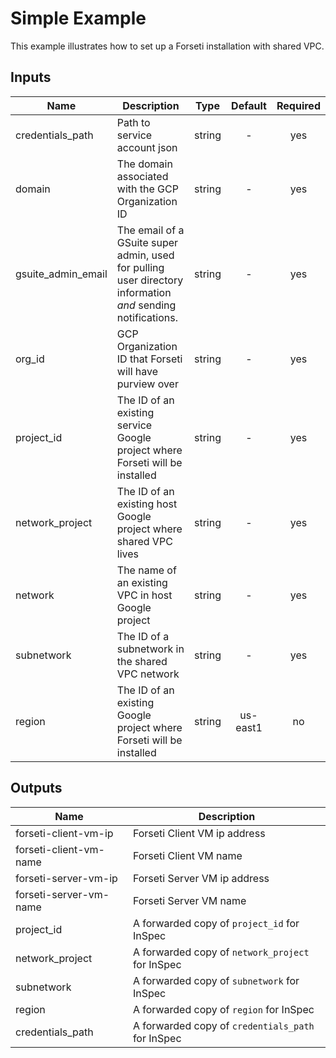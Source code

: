# Simple Example

This example illustrates how to set up a Forseti installation with shared VPC.


## Inputs

| Name | Description | Type | Default | Required |
|------|-------------|:----:|:-----:|:-----:|
| credentials\_path | Path to service account json | string | - | yes |
| domain | The domain associated with the GCP Organization ID | string | - | yes |
| gsuite\_admin\_email | The email of a GSuite super admin, used for pulling user directory information *and* sending notifications. | string | - | yes |
| org\_id | GCP Organization ID that Forseti will have purview over | string | - | yes |
| project\_id | The ID of an existing service Google project where Forseti will be installed | string | - | yes |
| network\_project | The ID of an existing host Google project where shared VPC lives | string | - | yes |
| network | The name of an existing VPC in host Google project | string | - | yes |
| subnetwork | The ID of a subnetwork in the shared VPC network  | string | - | yes |
| region | The ID of an existing Google project where Forseti will be installed | string | us-east1 | no |

## Outputs

| Name | Description |
|------|-------------|
| forseti-client-vm-ip | Forseti Client VM ip address |
| forseti-client-vm-name | Forseti Client VM name |
| forseti-server-vm-ip | Forseti Server VM ip address |
| forseti-server-vm-name | Forseti Server VM name |
| project\_id | A forwarded copy of `project_id` for InSpec |
| network\_project | A forwarded copy of `network_project` for InSpec |
| subnetwork | A forwarded copy of `subnetwork` for InSpec |
| region | A forwarded copy of `region` for InSpec |
| credentials\_path | A forwarded copy of `credentials_path` for InSpec |

